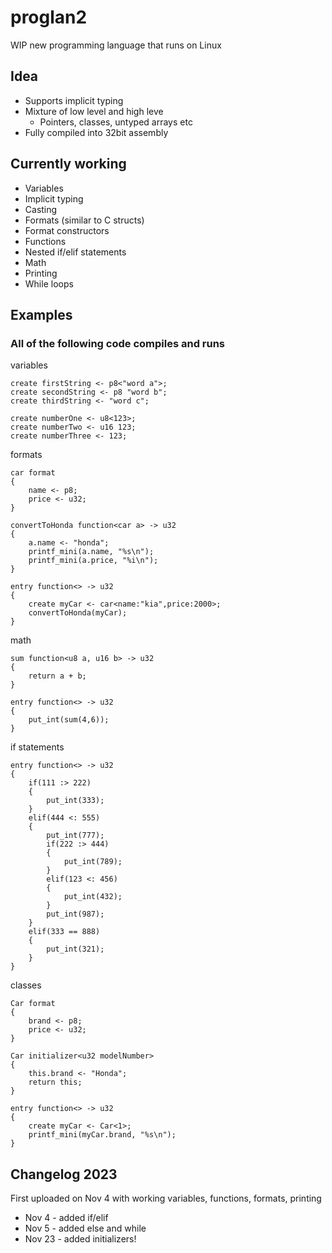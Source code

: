 # proglan2
WIP new programming language that runs on Linux

## Idea
* Supports implicit typing
* Mixture of low level and high leve
  * Pointers, classes, untyped arrays etc
* Fully compiled into 32bit assembly

## Currently working
* Variables
* Implicit typing
* Casting
* Formats (similar to C structs)
* Format constructors
* Functions
* Nested if/elif statements
* Math
* Printing
* While loops

## Examples
### All of the following code compiles and runs
variables
```
create firstString <- p8<"word a">;
create secondString <- p8 "word b";
create thirdString <- "word c";

create numberOne <- u8<123>;
create numberTwo <- u16 123;
create numberThree <- 123;
```
formats
```
car format 
{
    name <- p8;
    price <- u32;
}

convertToHonda function<car a> -> u32
{
    a.name <- "honda";
    printf_mini(a.name, "%s\n");
    printf_mini(a.price, "%i\n");
}

entry function<> -> u32
{
    create myCar <- car<name:"kia",price:2000>;
    convertToHonda(myCar);
}
```
math
```
sum function<u8 a, u16 b> -> u32
{
    return a + b;
}

entry function<> -> u32
{
    put_int(sum(4,6));
}
```
if statements
```
entry function<> -> u32
{
    if(111 :> 222)
    {
        put_int(333);
    }
    elif(444 <: 555)
    {
        put_int(777);
        if(222 :> 444)
        {
            put_int(789);
        }
        elif(123 <: 456)
        {
            put_int(432);
        }
        put_int(987);
    }
    elif(333 == 888)
    {
        put_int(321);
    }
}
```
classes
```
Car format 
{
    brand <- p8;
    price <- u32;
}

Car initializer<u32 modelNumber>
{
    this.brand <- "Honda";
    return this;
}

entry function<> -> u32
{
    create myCar <- Car<1>;
    printf_mini(myCar.brand, "%s\n");
}
```
## Changelog 2023
First uploaded on Nov 4 with working variables, functions, formats, printing
* Nov 4 - added if/elif
* Nov 5 - added else and while
* Nov 23 - added initializers!
